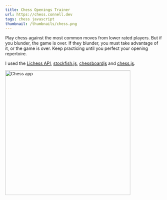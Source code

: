 ```yaml
---
title: Chess Openings Trainer
url: https://chess.connell.dev
tags: chess javascript
thumbnail: /thumbnails/chess.png
---
```


Play chess against the most common moves from lower rated players. But if you blunder, the game is over. If they blunder, you must take advantage of it, or the game is over. Keep practicing until you perfect your opening repertoire.

I used the [Lichess API](https://lichess.org/api), [stockfish.js](https://github.com/nmrugg/stockfish.js), [chessboardjs](https://chessboardjs.com/) and [chess.js](https://github.com/jhlywa/chess.js/).

<!--more-->

<a href="https://chess.connell.dev" target="_blank">
    <img src="/thumbnails/chess.png" width="400" alt="Chess app" />
</a>